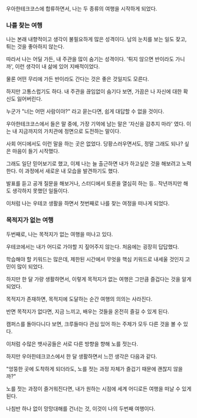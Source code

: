 우아한테크코스에 합류하면서, 나는 두 종류의 여행을 시작하게 되었다.

### 나를 찾는 여행

나는 본래 내향적이고 생각이 불필요하게 많은 성격이다.
남의 눈치를 보는 일도 잦고, 튀는 것을 좋아하지 않는다.

따라서 나는 어딜 가든, 내 주관을 많이 숨기는 성격이다.
'튀지 않으면 반이라도 가니까', 이런 생각이 내 삶에 있어 지배적이었다.

물론 어떤 무리에 가든 반이라도 간다는 것은 좋은 것일지도 모른다.

하지만 고통스럽기도 하다.
내 주관을 끊임없이 숨기다 보면, 가끔은 나 자신에 대한 확신도 잃어버린다.

누군가 "너는 어떤 사람이야?" 라고 묻는다면, 쉽게 대답할 수 없을 것이다.

우아한테크코스에서 들은 말 중에, 가장 기억에 남는 말은 '자신을 감추지 마라' 였다.
이는 내 지금까지의 가치관에 정면으로 도전하는 말이다.

사회 어디에서도 이런 말을 하는 곳은 없었다.
당황스러우면서도, 정말 그래도 되나? 싶은 마음이 들기 시작했다.

그래도 일단 믿어보기로 했고, 이제 나는 늘 출근하면 내가 하고싶은 것을 해보려고 노력한다.
이 과정에서 새로운 내 모습을 발견하기도 했다.

발표를 듣고 공개 질문을 해보거나, 스터디에서 토론을 열심히 하는 등.. 작년까지만 해도 생각하지 못했던 일들이다.

이처럼 나는 우테코 생활을 하면서 첫번째로 나를 찾는 여정을 떠나게 되었다.

### 목적지가 없는 여행

두번째로, 나는 목적지가 없는 여행을 떠나고 있다.

우테코에서는 내가 어디로 가야할 지 짚어주지 않는다.
처음에는 굉장히 답답했다.

학습해야 할 키워드는 많은데, 제한된 시간에서 무엇을 핵심 키워드로 내세울 것인지 고민이 많이 되었다.

하지만 한 달 가량 생활하면서, 이렇게 목적지가 없는 여행은 그만큼 즐겁다는 것을 알게 되었다.

목적지가 존재하면, 목적지에 도달하는 순간 여행의 의의는 사라진다.

반면 목적지가 없다면, 지금 느끼고, 배우는 것들을 온전히 즐길 수 있게 된다.

캠퍼스를 돌아다니다 보면, 크루들마다 관심 있어 하는 주제가 모두 다른 것을 볼 수 있다.

이처럼 수많은 뱃사공들은 서로 다른 방향을 향해 노를 젓는다.

하지만 우아한테크코스에서 한 달 생활하면서 느낀 생각은 다음과 같다.

"엉뚱한 곳에 도착하게 되더라도, 노를 젓는 과정 자체가 즐겁기 때문에 괜찮지 않을까?"

노를 젓는 과정이 즐거워진다면, 내가 원하는 시점에 세계 어디로든 여행을 떠날 수 있게 된다.

나침반 하나 없이 망망대해를 건너는 것, 이것이 나의 두번째 여행이다.
